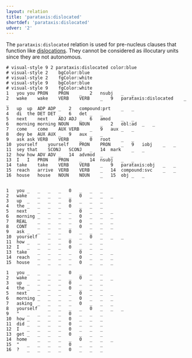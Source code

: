 ```yaml
---
layout: relation
title: 'parataxis:dislocated'
shortdef: 'parataxis:dislocated'
udver: '2'
---
```


The `parataxis:dislocated` relation is used for pre-nucleus clauses that function like [dislocations](dislocated).
They cannot be considered as illocutary units since they are not autonomous.

~~~ conllu
# visual-style 9 2 parataxis:dislocated	color:blue
# visual-style 2	bgColor:blue
# visual-style 2	fgColor:white
# visual-style 9	bgColor:blue
# visual-style 9	fgColor:white
1	you	you	PRON	PRON	_	2	nsubj	_	_
2	wake	wake	VERB	VERB	_	9	parataxis:dislocated	_	_
3	up	up	ADP	ADP	_	2	compound:prt	_	_
4	di	the	DET	DET	_	6	det	_	_
5	next	next	ADJ	ADJ	_	6	amod	_	_
6	morning	morning	NOUN	NOUN	_	2	obl:ad	_	_
7	come	come	AUX	VERB	_	9	aux	_	_
8	dey	be	AUX	AUX	_	9	aux	_	_
9	ask	ask	VERB	VERB	_	0	root	_	_
10	yourself	yourself	PRON	PRON	_	9	iobj	_	_
11	sey	that	SCONJ	SCONJ	_	14	mark	_	_
12	how	how	ADV	ADV	_	14	advmod	_	_
13	I	I	PRON	PRON	_	14	nsubj	_	_
14	take	take	VERB	VERB	_	9	parataxis:obj	_	_
15	reach	arrive	VERB	VERB	_	14	compound:svc	_	_
16	house	house	NOUN	NOUN	_	15	obj	_	_


1	you	_	_	_	_	0	_	_	_
2	wake 	_	_	_	_	0	_	_	_
3	up	_	_	_	_	0	_	_	_
4	the	_	_	_	_	0	_	_	_	
5	next	_	_	_	_	0	_	_	_
6	morning	_	_	_	_	0	_	_	_
7	REAL	_	_	_	_	0	_	_	_	
8	CONT	_	_	_	_	0	_	_	_	
9	ask	_	_	_	_	0	_	_	_	
10	yourself	_	_	_	_	0	_	_	_	
11	how	_	_	_	_	0	_	_	_	
12	I	_	_	_	_	0	_	_	_	
13	take	_	_	_	_	0	_	_	_	
14	reach	_	_	_	_	0	_	_	_	
15	house	_	_	_	_	0	_	_	_	

1	you	_	_	_	_	0	_	_	_
2	wake	_	_	_	_	0	_	_	_
3	up	_	_	_	_	0	_	_	_
4	the	_	_	_	_	0	_	_	_	
5	next	_	_	_	_	0	_	_	_
6	morning	_	_	_	_	0	_	_	_
7	asking	_	_	_	_	0	_	_	_	
8	yourself	_	_	_	_	0	_	_	_	
9	"	_	_	_	_	0	_	_	_	
10	how	_	_	_	_	0	_	_	_	
11	did	_	_	_	_	0	_	_	_	
12	I	_	_	_	_	0	_	_	_	
13	get	_	_	_	_	0	_	_	_	
14	home	_	_	_	_	0	_	_	_	
15	"	_	_	_	_	0	_	_	_
16	?	_	_	_	_	0	_	_	_

~~~
<!-- Interlanguage links updated So kvě 14 19:04:11 CEST 2022 -->

